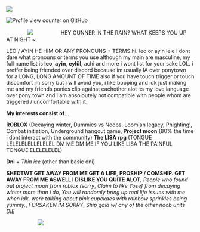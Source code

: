 ![](https://files.catbox.moe/o6fiqa.gif)

![Profile view counter on GitHub](https://komarev.com/ghpvc/?username=DEMISEOFEDEN)

　　　　![](https://files.catbox.moe/f90s6q.png) 　　　　　HEY GUNNER IN THE RAIN? WHAT KEEPS YOU UP AT NIGHT ~ 

LEO / AYIN HE HIM OR ANY PRONOUNS + TERMS
hi. leo or ayin lele i dont dare what pronouns or terms you use although my main are masculine, my full name list is **leo**, **ayin**, **eylül**, achi and more i wont list for your sake LOL. i preffer being friended over discord because im usually IA over ponytown for a LONG, LONG AMOUNT OF TIME also if you have touch trigger or touch discomfort im sorry but i will avoid you, i like booping and idk just making me and my friends ponies clip against eachother alot its my love language over pony town and i am absoloutely not compatible with people whom are triggered / uncomfortable with it.

**My interests consist of**...

**ROBLOX** (Decaying winter, Dummies vs Noobs, Loomian legacy, Phighting!, Combat initiation, Underground hangout game, **Project moon** (80% the time i dont interact with the community) **The LISA rpg** (TONGUE LELELELELLELELEL DM ME DM ME IF YOU LIKE LISA THE PAINFUL TONGUE ELELELELEL)

**Dni** + *Thin ice* (other than basic dni)

**SHEDTWT GET AWAY FROM ME GET A LIFE**, **PROSHIP / COMSHIP. GET AWAY FROM ME ASWELL I DISLIKE YOU QUITE ALOT**, *People who found out project moon from roblox (sorry*, *Claim to like Yosef from decaying winter more than i do*, *You will randomly bring up real life issues with me when idk. were talking about pink cupckaes with rainbow sprinkles being yummy.*, *FORSAKEN IM SORRY*, *Ship gaia w/ any of the other noob units DIE*


　　　　　　![](https://files.catbox.moe/6p0ize.png)
